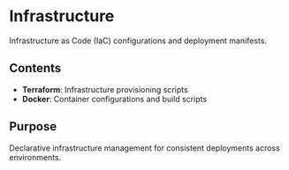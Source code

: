# Infrastructure

Infrastructure as Code (IaC) configurations and deployment manifests.

## Contents

- **Terraform**: Infrastructure provisioning scripts
- **Docker**: Container configurations and build scripts

## Purpose

Declarative infrastructure management for consistent deployments across environments.